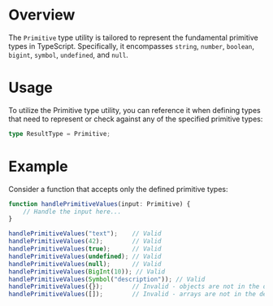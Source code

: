 # Overview
The `Primitive` type utility is tailored to represent the fundamental primitive types in TypeScript. Specifically, it encompasses `string`, `number`, `boolean`, `bigint`, `symbol`, `undefined`, and `null`. 

# Usage
To utilize the Primitive type utility, you can reference it when defining types that need to represent or check against any of the specified primitive types:
```typescript
type ResultType = Primitive;
```

# Example
Consider a function that accepts only the defined primitive types:
```typescript
function handlePrimitiveValues(input: Primitive) {
    // Handle the input here...
}

handlePrimitiveValues("text");    // Valid
handlePrimitiveValues(42);        // Valid
handlePrimitiveValues(true);      // Valid
handlePrimitiveValues(undefined); // Valid
handlePrimitiveValues(null);      // Valid
handlePrimitiveValues(BigInt(10)); // Valid
handlePrimitiveValues(Symbol("description")); // Valid
handlePrimitiveValues({});        // Invalid - objects are not in the defined Primitive set
handlePrimitiveValues([]);        // Invalid - arrays are not in the defined Primitive set
```
